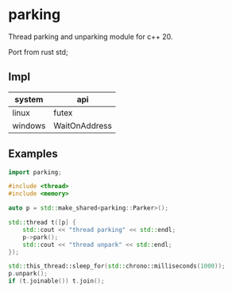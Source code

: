 # parking
Thread parking and unparking module for c++ 20.   

Port from rust std;

## Impl
| system | api |
| -- | -- |
| linux | futex |
| windows | WaitOnAddress |


## Examples

```c++
import parking;

#include <thread>
#include <memory>

auto p = std::make_shared<parking::Parker>();

std::thread t([p] {
    std::cout << "thread parking" << std::endl;
    p->park();
    std::cout << "thread unpark" << std::endl;
});

std::this_thread::sleep_for(std::chrono::milliseconds(1000));
p.unpark();
if (t.joinable()) t.join();
```